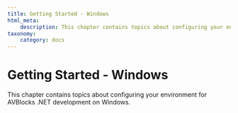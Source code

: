 ```yaml
---
title: Getting Started - Windows
html_meta:
    description: This chapter contains topics about configuring your environment for AVBlocks .NET development on Windows.
taxonomy:
    category: docs
---
```


# Getting Started - Windows

This chapter contains topics about configuring your environment for AVBlocks .NET development on Windows.
